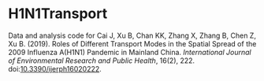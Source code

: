 # H1N1Transport
Data and analysis code for Cai J, Xu B, Chan KK, Zhang X, Zhang B, Chen Z, Xu B. (2019). Roles of Different Transport Modes in the Spatial Spread of the 2009  Influenza A(H1N1) Pandemic in Mainland China. *International Journal of Environmental Research and Public Health*, 16(2), 222. doi:[10.3390/ijerph16020222](https://doi.org/10.3390/ijerph16020222). 
